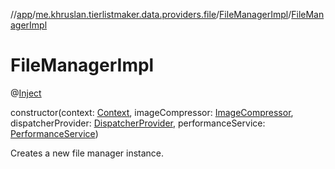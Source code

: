 //[app](../../../index.md)/[me.khruslan.tierlistmaker.data.providers.file](../index.md)/[FileManagerImpl](index.md)/[FileManagerImpl](-file-manager-impl.md)

# FileManagerImpl

@[Inject](https://javax-inject.github.io/javax-inject/api/javax/inject/Inject.html) 

constructor(context: [Context](https://developer.android.com/reference/kotlin/android/content/Context.html), imageCompressor: [ImageCompressor](../-image-compressor/index.md), dispatcherProvider: [DispatcherProvider](../../me.khruslan.tierlistmaker.data.providers.dispatchers/-dispatcher-provider/index.md), performanceService: [PerformanceService](../../me.khruslan.tierlistmaker.util.performance/-performance-service/index.md))

Creates a new file manager instance.
